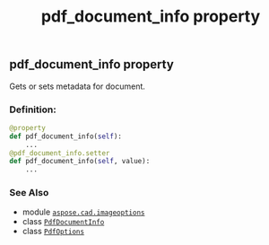﻿---
title: pdf_document_info property
second_title: Aspose.CAD for Python via .NET API References
description: 
type: docs
weight: 70
url: /aspose.cad.imageoptions/pdfoptions/pdf_document_info/
is_root: false
---

## pdf_document_info property


Gets or sets metadata for document.
### Definition:
```python
@property
def pdf_document_info(self):
    ...
@pdf_document_info.setter
def pdf_document_info(self, value):
    ...
```

### See Also
* module [`aspose.cad.imageoptions`](../../)
* class [`PdfDocumentInfo`](/cad/python-net/aspose.cad.fileformats.pdf/pdfdocumentinfo)
* class [`PdfOptions`](/cad/python-net/aspose.cad.imageoptions/pdfoptions)
